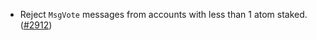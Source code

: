 - Reject `MsgVote` messages from accounts with less than 1 atom staked. 
  ([\#2912](https://github.com/onomyprotocol/onomy-rebuild/pull/2912))
